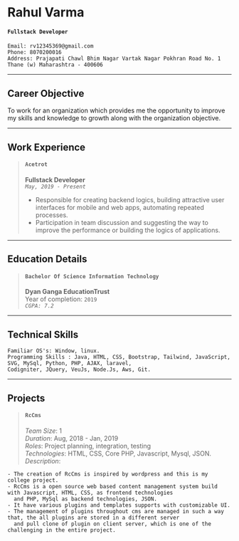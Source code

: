 # Rahul Varma

<!---
<img src="https://ragasave.github.io/RCButton/img/rahul-varma.jpg" width="120" alt="Rahul Varma">
-->
#### `Fullstack Developer`
```
Email: rv12345369@gmail.com
Phone: 8070200016
Address: Prajapati Chawl Bhim Nagar Vartak Nagar Pokhran Road No. 1 Thane (w) Maharashtra - 400606
```
----
## Career Objective

To work for an organization which provides me the opportunity to improve my skills and knowledge to growth along with the
organization objective.

---
## Work Experience
> #### `Acetrot`
> **Fullstack Developer**<br>
> *`May, 2019 - Present`* <br>
> - Responsible for creating backend logics, building attractive user interfaces for mobile and web apps, automating repeated processes.
> - Participation in team discussion and suggesting the way to improve the performance or building the logics of applications.


    
---
## Education Details
> #### `Bachelor Of Science Information Technology`
> **Dyan Ganga EducationTrust**<br>
> Year of completion: `2019`<br>
> *`CGPA: 7.2`*

---
## Technical Skills
```
Familiar OS's: Window, linux.
Programming Skills : Java, HTML, CSS, Bootstrap, Tailwind, JavaScript, SVG, MySql, Python, PHP, AJAX, laravel,
Codigniter, JQuery, VeuJs, Node.Js, Aws, Git.
```

---

## Projects
> #### `RcCms`
> *Team Size*: 1<br>
> *Duration*: Aug, 2018 - Jan, 2019 <br>
> *Roles*: Project planning, integration, testing<br>
> *Technologies*: HTML, CSS, Core PHP, Javascript, Mysql, JSON.
> *Description*:
```
- The creation of RcCms is inspired by wordpress and this is my college project.
- RcCms is a open source web based content management system build with Javascript, HTML, CSS, as frontend technologies
  and PHP, MySql as backend technologies, JSON.
- It have various plugins and templates supports with customizable UI.
- The management of plugins throughout cms are managed in such a way that, the all plugins are stored in a different server
  and pull clone of plugin on client server, which is one of the challenging in the entire project.

```

  
 


